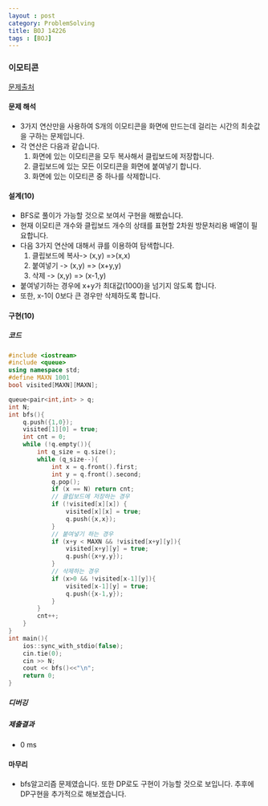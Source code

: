 ```yaml
---
layout : post
category: ProblemSolving
title: BOJ 14226
tags : [BOJ]
---
```

### 이모티콘

[문제출처](https://www.acmicpc.net/problem/14226)

#### 문제 해석
  
- 3가지 연산만을 사용하여 S개의 이모티콘을 화면에 만드는데 걸리는 시간의 최솟값을 구하는 문제입니다.
- 각 연산은 다음과 같습니다.
   1. 화면에 있는 이모티콘을 모두 복사해서 클립보드에 저장합니다.
   2. 클립보드에 있는 모든 이모티콘을 화면에 붙여넣기 합니다.
   3. 화면에 있는 이모티콘 중 하나를 삭제합니다.

#### 설계(10)

- BFS로 풀이가 가능할 것으로 보여서 구현을 해봤습니다.
- 현재 이모티콘 개수와 클립보드 개수의 상태를 표현할 2차원 방문처리용 배열이 필요합니다.
- 다음 3가지 연산에 대해서 큐를 이용하여 탐색합니다.
   1. 클립보드에 복사-> (x,y) =>(x,x)
   2. 붙여넣기 -> (x,y) => (x+y,y)
   3. 삭제 -> (x,y) => (x-1,y)
- 붙여넣기하는 경우에 x+y가 최대값(1000)을 넘기지 않도록 합니다.
- 또한, x-1이 0보다 큰 경우만 삭제하도록 합니다.

#### 구현(10)

##### 코드

```cpp
#include <iostream>
#include <queue>
using namespace std;
#define MAXN 1001
bool visited[MAXN][MAXN];

queue<pair<int,int> > q;
int N;
int bfs(){
    q.push({1,0});
    visited[1][0] = true;
    int cnt = 0;
    while (!q.empty()){
        int q_size = q.size();
        while (q_size--){
            int x = q.front().first;
            int y = q.front().second;
            q.pop();
            if (x == N) return cnt;
            // 클립보드에 저장하는 경우
            if (!visited[x][x]) {
                visited[x][x] = true;
                q.push({x,x});
            }
            // 붙여넣기 하는 경우
            if (x+y < MAXN && !visited[x+y][y]){
                visited[x+y][y] = true;
                q.push({x+y,y});
            }
            // 삭제하는 경우
            if (x>0 && !visited[x-1][y]){
                visited[x-1][y] = true;
                q.push({x-1,y});
            }
        }
        cnt++;
    }
}
int main(){
    ios::sync_with_stdio(false);
    cin.tie(0);
    cin >> N;
    cout << bfs()<<"\n";
    return 0;
}
```

##### 디버깅

##### 제출결과

- 0 ms

#### 마무리

- bfs알고리즘 문제였습니다. 또한 DP로도 구현이 가능할 것으로 보입니다. 추후에 DP구현을 추가적으로 해보겠습니다.
